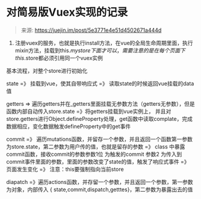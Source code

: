 # 对简易版Vuex实现的记录

>来源: https://juejin.im/post/5e3771e4e51d4502671a444d

1. 注册vuex的服务，也就是执行install方法，在vue的全局生命周期里面，执行mixin方法，挂载到this.$mystore下面才可以，需要注意的是在每个页面下this.$store都必须引用同一个vuex实例



基本流程，对整个store进行初始化

state =》 挂载到vue，使其自带响应式 =》 读取state的时候返回vue挂载的data值

getters =>  遍历getters并在_getters里面挂载无参数方法（getters无参数），但是函数内部自动传入store.state =》将getters挂载到vue实例上， 并且对store.getters进行Object.defineProperty处理，get函数中读取complate，完成数据相应，变化数据触发defineProperty中的get事件

commit =》 遍历mutations函数，并留存一个参数，并且返回一个函数第一参数为store.state，第二参数为用户传的值，也就是留存的参数 =》 class 中暴露commit函数，接收commit的参数参数1位 为触发的commit 参数2 为传入到commit事件里面的参数，里面的参数改变了state的值，触发了响应式事件 =》 页面发生变化 =》 注意：this要强制指向当前store



diapatch =》遍历actions函数，并存留一个参数，并且返回一个参数，第一参数为对象，内部传入 { state,commit,dispatch,getttes}，第二参数为暴露出去的值